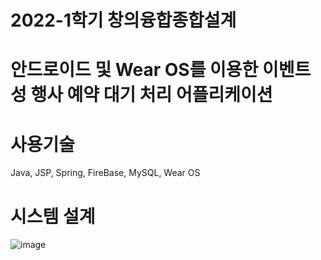 # 2022-1학기 창의융합종합설계
# 안드로이드 및 Wear OS를 이용한 이벤트성 행사 예약 대기 처리 어플리케이션

# 사용기술
 Java, JSP, Spring, FireBase, MySQL, Wear OS

# 시스템 설계
![image](https://user-images.githubusercontent.com/94219157/221781992-7b247388-6129-4e06-a118-07b51c5f3f5c.png)
